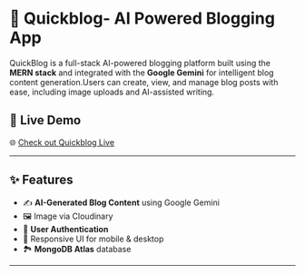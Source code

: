 # 📝 Quickblog- AI Powered Blogging App

QuickBlog is a full-stack AI-powered blogging platform built using the **MERN stack** and integrated with the **Google Gemini** for intelligent blog content generation.Users can create, view, and manage blog posts with ease, including image uploads and AI-assisted writing. 

## 🚀 Live Demo 

🌐 [Check out Quickblog Live](https://quickblog-hazel.vercel.app/) 

--- 

## ✨ Features 

- ✍️ **AI-Generated Blog Content** using Google Gemini
- 🖼️ Image via Cloudinary 
- 🔐 **User Authentication** 
- 📱 Responsive UI for mobile & desktop 
- 🏞️ **MongoDB Atlas** database

--- 

